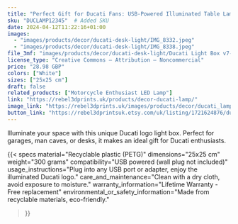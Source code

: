 ```yaml
---
title: "Perfect Gift for Ducati Fans: USB-Powered Illuminated Table Lamp with Ducati Symbol"
sku: "DUCLAMP12345"  # Added SKU
date: 2024-04-12T11:22:16+01:00
images:
  - "images/products/decor/ducati-desk-light/IMG_8332.jpeg"
  - "images/products/decor/ducati-desk-light/IMG_8338.jpeg"
file_3mf: "images/products/decor/ducati-desk-light/Ducati Light Box v7-Total.3mf"  # Relative link for 3MF file
license_type: "Creative Commons — Attribution — Noncommercial"
price: "28.98 GBP"
colors: ["White"]
sizes: ["25x25 cm"]
draft: false
related_products: ["Motorcycle Enthusiast LED Lamp"]
link: "https://rebel3dprints.uk/products/decor-ducati-lamp/"
image_link: "https://rebel3dprints.uk/images/products/decor/ducati_lamp/ducati_lamp.jpeg"
button_link: "https://rebel3dprintsuk.etsy.com/uk/listing/1721624876/ducati-logo-usb-lamp"
---
```

Illuminate your space with this unique Ducati logo light box. Perfect for garages, man caves, or desks, it makes an ideal gift for Ducati enthusiasts.

{{< specs
    material="Recyclable plastic (PETG)"
    dimensions="25x25 cm"
    weight="300 grams"
    compatibility="USB powered (wall plug not included)"
    usage_instructions="Plug into any USB port or adapter, enjoy the illuminated Ducati logo."
    care_and_maintenance="Clean with a dry cloth, avoid exposure to moisture."
    warranty_information="Lifetime Warranty - Free replacement"
    environmental_or_safety_information="Made from recyclable materials, eco-friendly."
>}}
